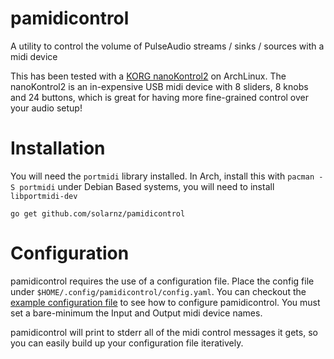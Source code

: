 # pamidicontrol
A utility to control the volume of PulseAudio streams / sinks / sources with a midi device

This has been tested with a [KORG nanoKontrol2](https://www.korg.com/au/products/computergear/nanokontrol2/) on ArchLinux. The
nanoKontrol2 is an in-expensive USB midi device with 8 sliders, 8 knobs and 24 buttons, which is great for having more
fine-grained control over your audio setup!

# Installation

You will need the `portmidi` library installed. In Arch, install this with `pacman -S portmidi` under Debian Based systems, you will need to install `libportmidi-dev`

```
go get github.com/solarnz/pamidicontrol
```

# Configuration

pamidicontrol requires the use of a configuration file. Place the config file under `$HOME/.config/pamidicontrol/config.yaml`.
You can checkout the [example configuration file](https://github.com/solarnz/pamidicontrol/blob/master/config.yaml) to see how to configure pamidicontrol.
You must set a bare-minimum the Input and Output midi device names.

pamidicontrol will print to stderr all of the midi control messages it gets, so you can easily build up your configuration file iteratively.
